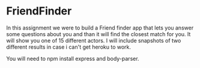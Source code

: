 # FriendFinder

In this assignment we were to build a Friend finder app that lets you answer some questions about you and than it will find the closest match for you. It will show you one of 15 different actors. I will include snapshots of two different results in case i can't get heroku to work.

You will need to npm install express and body-parser.
